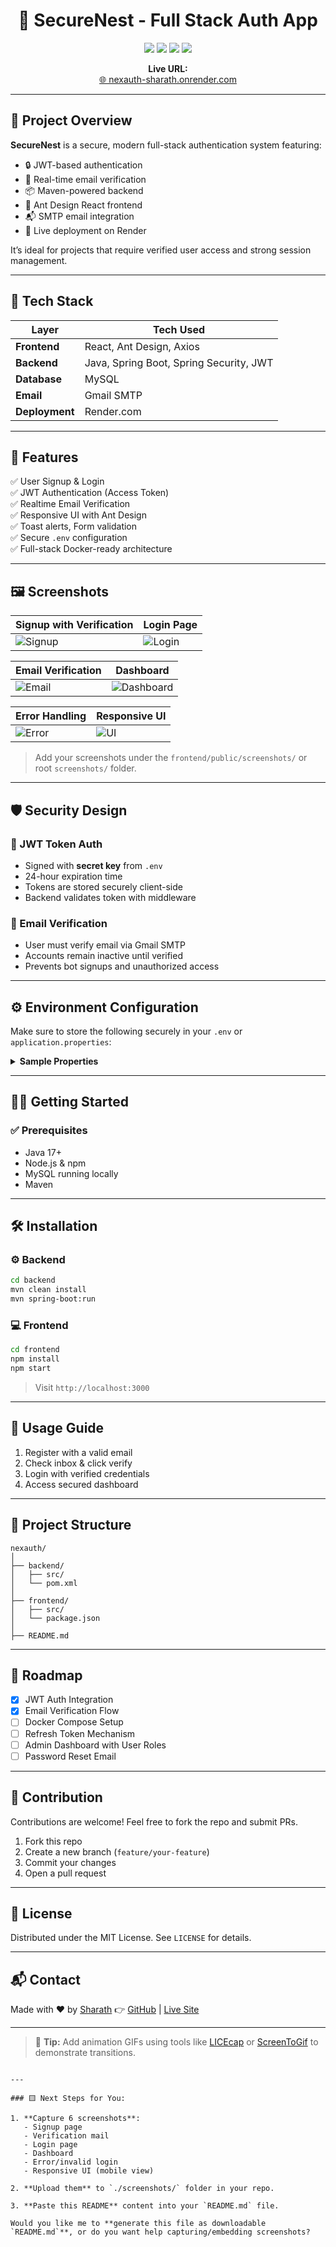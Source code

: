 
<h1 align="center">🔐 SecureNest - Full Stack Auth App</h1>

<p align="center">
  <img src="https://img.shields.io/badge/Status-Live-brightgreen?style=flat-square" />
  <img src="https://img.shields.io/badge/Backend-Java%20%7C%20SpringBoot-blue?style=flat-square" />
  <img src="https://img.shields.io/badge/Frontend-React%20%7C%20AntDesign-purple?style=flat-square" />
  <img src="https://img.shields.io/badge/JWT-Enabled-red?style=flat-square" />
</p>

<p align="center">
  <strong>Live URL:</strong><br>
  <a href="https://nexauth-sharath.onrender.com" target="_blank">🌐 nexauth-sharath.onrender.com</a>
</p>

---

## 📌 Project Overview

**SecureNest** is a secure, modern full-stack authentication system featuring:

- 🔒 JWT-based authentication
- 📧 Real-time email verification
- 📦 Maven-powered backend
- 💅 Ant Design React frontend
- 📬 SMTP email integration
- 🚀 Live deployment on Render

It’s ideal for projects that require verified user access and strong session management.

---

## 🧩 Tech Stack

| Layer      | Tech Used |
|------------|-----------|
| **Frontend** | React, Ant Design, Axios |
| **Backend** | Java, Spring Boot, Spring Security, JWT |
| **Database** | MySQL |
| **Email** | Gmail SMTP |
| **Deployment** | Render.com |

---

## 🚀 Features

✅ User Signup & Login  
✅ JWT Authentication (Access Token)  
✅ Realtime Email Verification  
✅ Responsive UI with Ant Design  
✅ Toast alerts, Form validation  
✅ Secure `.env` configuration  
✅ Full-stack Docker-ready architecture  

---

## 🖼️ Screenshots

| Signup with Verification | Login Page |
|--------------------------|-------------|
| ![Signup](./screenshots/signup.png) | ![Login](./screenshots/login.png) |

| Email Verification | Dashboard |
|--------------------|-----------|
| ![Email](./screenshots/email.png) | ![Dashboard](./screenshots/dashboard.png) |

| Error Handling | Responsive UI |
|----------------|---------------|
| ![Error](./screenshots/error.png) | ![UI](./screenshots/responsive.png) |

> Add your screenshots under the `frontend/public/screenshots/` or root `screenshots/` folder.

---

## 🛡️ Security Design

### 🔐 JWT Token Auth
- Signed with **secret key** from `.env`
- 24-hour expiration time
- Tokens are stored securely client-side
- Backend validates token with middleware

### 📧 Email Verification
- User must verify email via Gmail SMTP
- Accounts remain inactive until verified
- Prevents bot signups and unauthorized access

---

## ⚙️ Environment Configuration

Make sure to store the following securely in your `.env` or `application.properties`:

<details>
  <summary><strong>Sample Properties</strong></summary>

```properties
# Database
DB_URL=jdbc:mysql://localhost:3306/securenest
DB_USERNAME=YOUR_DB_USER
DB_PASSWORD=YOUR_DB_PASSWORD

# JWT
JWT_SECRET=YOUR_SECRET_KEY
JWT_EXPIRATION=86400000

# Mail
MAIL_HOST=smtp.gmail.com
MAIL_PORT=587
MAIL_USERNAME=your-email@gmail.com
MAIL_PASSWORD=your-app-password
````

</details>

---

## 🧑‍💻 Getting Started

### ✅ Prerequisites

* Java 17+
* Node.js & npm
* MySQL running locally
* Maven

---

## 🛠️ Installation

### ⚙️ Backend

```bash
cd backend
mvn clean install
mvn spring-boot:run
```

### 💻 Frontend

```bash
cd frontend
npm install
npm start
```

> Visit `http://localhost:3000`

---

## 🧪 Usage Guide

1. Register with a valid email
2. Check inbox & click verify
3. Login with verified credentials
4. Access secured dashboard

---

## 📂 Project Structure

```
nexauth/
│
├── backend/
│   ├── src/
│   └── pom.xml
│
├── frontend/
│   ├── src/
│   └── package.json
│
├── README.md
```

---

## 🚧 Roadmap

* [x] JWT Auth Integration
* [x] Email Verification Flow
* [ ] Docker Compose Setup
* [ ] Refresh Token Mechanism
* [ ] Admin Dashboard with User Roles
* [ ] Password Reset Email

---

## 🤝 Contribution

Contributions are welcome!
Feel free to fork the repo and submit PRs.

1. Fork this repo
2. Create a new branch (`feature/your-feature`)
3. Commit your changes
4. Open a pull request

---

## 📝 License

Distributed under the MIT License. See `LICENSE` for details.

---

## 📬 Contact

Made with ❤️ by [Sharath](mailto:sharathhk40@gmail.com)
👉 [GitHub](https://github.com/Sharathhk122) | [Live Site](https://nexauth-sharath.onrender.com)

---

> 🧠 **Tip:** Add animation GIFs using tools like [LICEcap](https://www.cockos.com/licecap/) or [ScreenToGif](https://www.screentogif.com/) to demonstrate transitions.

```

---

### 🟨 Next Steps for You:

1. **Capture 6 screenshots**:
   - Signup page
   - Verification mail
   - Login page
   - Dashboard
   - Error/invalid login
   - Responsive UI (mobile view)

2. **Upload them** to `./screenshots/` folder in your repo.

3. **Paste this README** content into your `README.md` file.

Would you like me to **generate this file as downloadable `README.md`**, or do you want help capturing/embedding screenshots?
```
